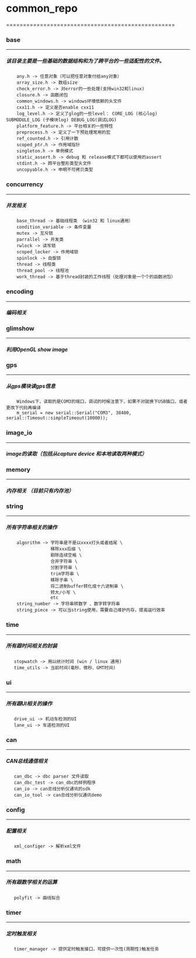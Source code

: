 # common_repo
==================================================
### base
--------------------------------------------------
##### 该目录主要是一些基础的数据结构和为了跨平台的一些适配性的文件。
        any.h -> 任意对象（可以把任意对象付给any对象）
        array_size.h -> 数组size
        check_error.h -> 对error的一些处理(支持win32和linux)
        closure.h -> 函数闭包
        common_windows.h -> windows环境依赖的头文件
        cxx11.h -> 定义是否enable cxx11
        log_level.h -> 定义了glog的一些level： CORE_LOG (核心log) SUBMODULE_LOG (子模块log) DEBUG_LOG(调试LOG)
        platform_feature.h -> 平台相关的一些特性 
        preprocess.h -> 定义了一下预处理常用的宏
        ref_counted.h -> 引用计数
        scoped_ptr.h -> 作用域指针
        singleton.h -> 单例模式
        static_assert.h -> debug 和 release模式下都可以使用的assert
        stdint.h -> 跨平台整形类型头文件
        uncopyable.h -> 申明不可拷贝类型 
### concurrency
-----------------------------------------------------
##### 并发相关
        base_thread -> 基础线程类 （win32 和 linux通用）
        condition_variable -> 条件变量
        mutex -> 互斥锁
        parrallel -> 并发类
        rwlock -> 读写锁
        scoped_locker -> 作用域锁
        spinlock -> 自旋锁
        thread -> 线程类
        thread_pool -> 线程池
        work_thread -> 基于thread封装的工作线程（处理对象是一个个的函数闭包）
### encoding
----------------------------------------------------------
##### 编码相关

### glimshow
-----------------------------------------------------------
##### 利用OpenGL show image

### gps
-----------------------------------------------------------
##### 从gps模块读gps信息
        Windows下，读取的是COM3的端口，调试的时候注意下，如果不对就换下USB插口，或者更改下代码再编译
        m_serial = new serial::Serial("COM3", 38400, serial::Timeout::simpleTimeout(10000));

### image_io
-----------------------------------------------------------
##### image的读取（包括从capture device 和本地读取两种模式）

### memory
-----------------------------------------------------------
##### 内存相关 （目前只有内存池）

### string
-----------------------------------------------------------
##### 所有字符串相关的操作
        algorithm -> 字符串是不是以xxxx打头或者结尾 \ 
                     移除xxx后缀 \
                     剔除连续空格 \
                     合并字符串 \
                     分割字符串 \
                     trim字符串 \
                     移除子串 \
                     将二进制buffer转化成十六进制串 \
                     转大/小写 \ 
                     etc
        string_number -> 字符串转数字 、数字转字符串
        string_piece -> 可以当string使用，需要自己维护内存，提高运行效率
### time
----------------------------------------------------------------------
##### 所有跟时间相关的封装
       stopwatch -> 用以统计时间 (win / linux 通用)
       time_utils -> 当前时间(毫秒、微秒、GMT时间) 
                     
### ui
----------------------------------------------------------------------
##### 所有跟UI相关的操作
       drive_ui -> 机动车检测的UI
       lane_ui -> 车道检测的UI
                 
### can
----------------------------------------------------------------------
##### CAN总线通信相关
       can_dbc -> dbc parser 文件读取
       can_dbc_test -> can_dbc的样例程序
       can_io -> can总线分析仪通讯的sdk
       can_io_tool -> can总线分析仪通讯demo

### config
----------------------------------------------------------------------
##### 配置相关
       xml_configer -> 解析xml文件 

### math
----------------------------------------------------------------------
##### 所有跟数学相关的运算 
       polyfit -> 曲线拟合

### timer
----------------------------------------------------------------------
##### 定时触发相关 
       timer_manager -> 提供定时触发接口，可提供一次性(周期性)触发任务
